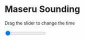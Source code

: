 <h1>Maseru Sounding</h1>
<p>Drag the slider to change the time</p>

<div class="slidecontainer">
<input oninput='setImage(this)' class="slider" type="range" min="0" max="5" value="0" step="1" />
<img id='img'/>
</div>

<script>
var img = document.getElementById('img');
var img_array = ['/assets/images/skwt/skd_maseru_wrfout_d01_2020-06-27_12:00:00.png',
'/assets/images/skwt/skd_maseru_wrfout_d01_2020-06-27_18:00:00.png',
'/assets/images/skwt/skd_maseru_wrfout_d01_2020-06-28_00:00:00.png',
'/assets/images/skwt/skd_maseru_wrfout_d01_2020-06-28_06:00:00.png',
'/assets/images/skwt/skd_maseru_wrfout_d01_2020-06-28_12:00:00.png',];
function setImage(obj)
{
        var value = obj.value;
        img.src = img_array[value];

}
</script>
